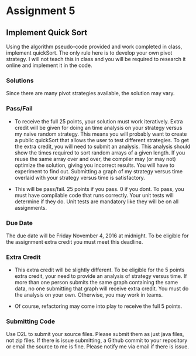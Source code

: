 # Assignment 5

## Implement Quick Sort
Using the algorithm pseudo-code provided and work completed in class, implement quickSort. The only rule here is to develop your own pivot strategy. I will not teach this in class and you will be required to research it online and implement it in the code.

### Solutions
Since there are many pivot strategies available, the solution may vary.

### Pass/Fail
* To receive the full 25 points, your solution must work iteratively. Extra credit will be given for doing an time analysis on your strategy versus my naive random strategy. This means you will probably want to create a public quickSort that allows the user to test different strategies. To get the extra credit, you will need to submit an analysis. This analysis should show the times required to sort random arrays of a given length. If you reuse the same array over and over, the compiler may (or may not) optimize the solution, giving you incorrect results. You will have to experiment to find out. Submitting a graph of my strategy versus time overlaid with your strategy versus time is satisfactory.

* This will be pass/fail. 25 points if you pass. 0 if you dont. To pass, you must have compilable code that runs correctly. Your unit tests will determine if they do. Unit tests are mandatory like they will be on all assignments.

### Due Date
The due date will be Friday November 4, 2016 at midnight. To be eligible for the assignment extra credit you must meet this deadline.

### Extra Credit
* This extra credit will be slightly different. To be eligible for the 5 points extra credit, your need to provide an analysis of strategy versus time. If more than one person submits the same graph containing the same data, no one submitting that graph will receive extra credit. You must do the analysis on your own. Otherwise, you may work in teams.

* Of course, refactoring may come into play to receive the full 5 points.

### Submitting Code
Use D2L to submit your source files. Please submit them as just java files, not zip files. If there is issue submitting, a Github commit to your repository or email the source to me is fine. Please notify me via email if there is issue.
